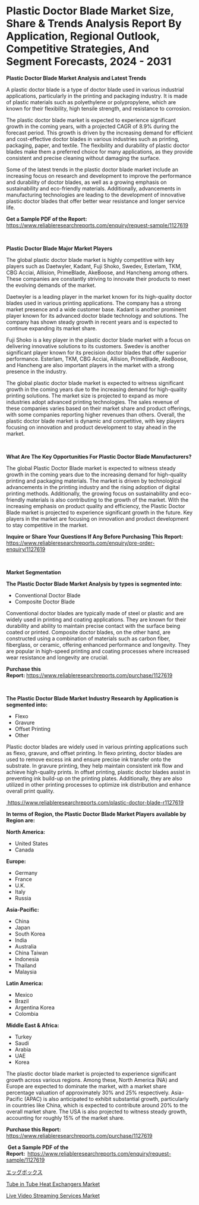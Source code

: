 <p><h1>Plastic Doctor Blade Market Size, Share & Trends Analysis Report By Application, Regional Outlook, Competitive Strategies, And Segment Forecasts, 2024 - 2031</h1></p><p><strong>Plastic Doctor Blade Market Analysis and Latest Trends</strong></p>
<p><p>A plastic doctor blade is a type of doctor blade used in various industrial applications, particularly in the printing and packaging industry. It is made of plastic materials such as polyethylene or polypropylene, which are known for their flexibility, high tensile strength, and resistance to corrosion.</p><p>The plastic doctor blade market is expected to experience significant growth in the coming years, with a projected CAGR of 8.9% during the forecast period. This growth is driven by the increasing demand for efficient and cost-effective doctor blades in various industries such as printing, packaging, paper, and textile. The flexibility and durability of plastic doctor blades make them a preferred choice for many applications, as they provide consistent and precise cleaning without damaging the surface.</p><p>Some of the latest trends in the plastic doctor blade market include an increasing focus on research and development to improve the performance and durability of doctor blades, as well as a growing emphasis on sustainability and eco-friendly materials. Additionally, advancements in manufacturing technologies are leading to the development of innovative plastic doctor blades that offer better wear resistance and longer service life.</p></p>
<p><strong>Get a Sample PDF of the Report:&nbsp;</strong> <a href="https://www.reliableresearchreports.com/enquiry/request-sample/1127619">https://www.reliableresearchreports.com/enquiry/request-sample/1127619</a></p>
<p>&nbsp;</p>
<p><strong>Plastic Doctor Blade Major Market Players</strong></p>
<p><p>The global plastic doctor blade market is highly competitive with key players such as Daetwyler, Kadant, Fuji Shoko, Swedev, Esterlam, TKM, CBG Acciai, Allision, PrimeBlade, AkeBoose, and Hancheng among others. These companies are constantly striving to innovate their products to meet the evolving demands of the market.</p><p>Daetwyler is a leading player in the market known for its high-quality doctor blades used in various printing applications. The company has a strong market presence and a wide customer base. Kadant is another prominent player known for its advanced doctor blade technology and solutions. The company has shown steady growth in recent years and is expected to continue expanding its market share.</p><p>Fuji Shoko is a key player in the plastic doctor blade market with a focus on delivering innovative solutions to its customers. Swedev is another significant player known for its precision doctor blades that offer superior performance. Esterlam, TKM, CBG Acciai, Allision, PrimeBlade, AkeBoose, and Hancheng are also important players in the market with a strong presence in the industry.</p><p>The global plastic doctor blade market is expected to witness significant growth in the coming years due to the increasing demand for high-quality printing solutions. The market size is projected to expand as more industries adopt advanced printing technologies. The sales revenue of these companies varies based on their market share and product offerings, with some companies reporting higher revenues than others. Overall, the plastic doctor blade market is dynamic and competitive, with key players focusing on innovation and product development to stay ahead in the market.</p></p>
<p>&nbsp;</p>
<p><strong>What Are The Key Opportunities For Plastic Doctor Blade Manufacturers?</strong></p>
<p><p>The global Plastic Doctor Blade market is expected to witness steady growth in the coming years due to the increasing demand for high-quality printing and packaging materials. The market is driven by technological advancements in the printing industry and the rising adoption of digital printing methods. Additionally, the growing focus on sustainability and eco-friendly materials is also contributing to the growth of the market. With the increasing emphasis on product quality and efficiency, the Plastic Doctor Blade market is projected to experience significant growth in the future. Key players in the market are focusing on innovation and product development to stay competitive in the market.</p></p>
<p><strong>Inquire or Share Your Questions If Any Before Purchasing This Report:</strong> <a href="https://www.reliableresearchreports.com/enquiry/pre-order-enquiry/1127619">https://www.reliableresearchreports.com/enquiry/pre-order-enquiry/1127619</a></p>
<p>&nbsp;</p>
<p><strong>Market Segmentation</strong></p>
<p><strong>The Plastic Doctor Blade Market Analysis by types is segmented into:</strong></p>
<p><ul><li>Conventional Doctor Blade</li><li>Composite Doctor Blade</li></ul></p>
<p><p>Conventional doctor blades are typically made of steel or plastic and are widely used in printing and coating applications. They are known for their durability and ability to maintain precise contact with the surface being coated or printed. Composite doctor blades, on the other hand, are constructed using a combination of materials such as carbon fiber, fiberglass, or ceramic, offering enhanced performance and longevity. They are popular in high-speed printing and coating processes where increased wear resistance and longevity are crucial.</p></p>
<p><strong>Purchase this Report:&nbsp;</strong><a href="https://www.reliableresearchreports.com/purchase/1127619">https://www.reliableresearchreports.com/purchase/1127619</a></p>
<p>&nbsp;</p>
<p><strong>The Plastic Doctor Blade Market Industry Research by Application is segmented into:</strong></p>
<p><ul><li>Flexo</li><li>Gravure</li><li>Offset Printing</li><li>Other</li></ul></p>
<p><p>Plastic doctor blades are widely used in various printing applications such as flexo, gravure, and offset printing. In flexo printing, doctor blades are used to remove excess ink and ensure precise ink transfer onto the substrate. In gravure printing, they help maintain consistent ink flow and achieve high-quality prints. In offset printing, plastic doctor blades assist in preventing ink build-up on the printing plates. Additionally, they are also utilized in other printing processes to optimize ink distribution and enhance overall print quality.</p></p>
<p><a href="https://www.reliableresearchreports.com/plastic-doctor-blade-r1127619">&nbsp;https://www.reliableresearchreports.com/plastic-doctor-blade-r1127619</a></p>
<p><strong>In terms of Region, the Plastic Doctor Blade Market Players available by Region are:</strong></p>
<p>
    <p> <strong> North America: </strong>
        <ul>
            <li>United States</li>
            <li>Canada</li>
        </ul>
        </p> 
    <p> <strong> Europe: </strong>
        <ul>
            <li>Germany</li>
            <li>France</li>
            <li>U.K.</li>
            <li>Italy</li>
            <li>Russia</li>
        </ul>
        </p> 
    <p> <strong> Asia-Pacific: </strong>
        <ul>
            <li>China</li>
            <li>Japan</li>
            <li>South Korea</li>
            <li>India</li>
            <li>Australia</li>
            <li>China Taiwan</li>
            <li>Indonesia</li>
            <li>Thailand</li>
            <li>Malaysia</li>
        </ul>
        </p> 
    <p> <strong> Latin America: </strong>
        <ul>
            <li>Mexico</li>
            <li>Brazil</li>
            <li>Argentina Korea</li>
            <li>Colombia</li>
        </ul>
        </p> 
    <p> <strong> Middle East & Africa: </strong>
        <ul>
            <li>Turkey</li>
            <li>Saudi</li>
            <li>Arabia</li>
            <li>UAE</li>
            <li>Korea</li>
        </ul>
    </p>
    </p>
<p><p>The plastic doctor blade market is projected to experience significant growth across various regions. Among these, North America (NA) and Europe are expected to dominate the market, with a market share percentage valuation of approximately 30% and 25% respectively. Asia-Pacific (APAC) is also anticipated to exhibit substantial growth, particularly in countries like China, which is expected to contribute around 20% to the overall market share. The USA is also projected to witness steady growth, accounting for roughly 15% of the market share.</p></p>
<p><strong>Purchase this Report: </strong><a href="https://www.reliableresearchreports.com/purchase/1127619">https://www.reliableresearchreports.com/purchase/1127619</a></p>
<p>&nbsp;<strong>Get a Sample PDF of the Report:&nbsp;&nbsp;</strong><a href="https://www.reliableresearchreports.com/enquiry/request-sample/1127619">https://www.reliableresearchreports.com/enquiry/request-sample/1127619</a></p>
<p><strong></strong></p>
<p><p><a href="https://github.com/sghwr779811674/Market-Research-Report-List-2/blob/main/354309654151.md">エッグボックス</a></p><p><a href="https://www.linkedin.com/pulse/analyzing-tube-heat-exchangers-market-global-industry-perspective-pmi4e?trackingId=b4fUzVi%2BoDNPLLFtz6oV2w%3D%3D">Tube in Tube Heat Exchangers Market</a></p><p><a href="https://www.linkedin.com/pulse/live-video-streaming-services-market-size-outlook-forecast-2024-hsege?trackingId=R1mYG2VAqgr0paJ1pAIbIA%3D%3D">Live Video Streaming Services Market</a></p></p>